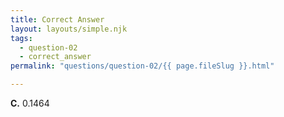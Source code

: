 ```yaml
---
title: Correct Answer
layout: layouts/simple.njk
tags:
  - question-02
  - correct_answer
permalink: "questions/question-02/{{ page.fileSlug }}.html"

---
```



**C.** 0.1464
